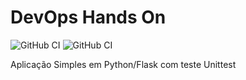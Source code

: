 # DevOps Hands On

![GitHub CI](https://github.com/priscilafonseca/devopslab/actions/workflows/pipeline.yml/badge.svg)
![GitHub CI](https://github.com/priscilafonseca/devopslab/main/sonar-project-properties/badge.svg)

Aplicação Simples em Python/Flask com teste Unittest
